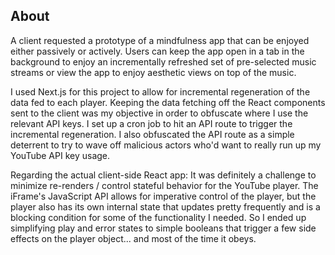 ## About

A client requested a prototype of a mindfulness app that can be enjoyed either passively or actively. Users can keep the app open in a tab in the background to enjoy an incrementally refreshed set of pre-selected music streams or view the app to enjoy aesthetic views on top of the music.

I used Next.js for this project to allow for incremental regeneration of the data fed to each player. Keeping the data fetching off the React components sent to the client was my objective in order to obfuscate where I use the relevant API keys. I set up a cron job to hit an API route to trigger the incremental regeneration. I also obfuscated the API route as a simple deterrent to try to wave off malicious actors who'd want to really run up my YouTube API key usage.

Regarding the actual client-side React app: It was definitely a challenge to minimize re-renders / control stateful behavior for the YouTube player. The iFrame's JavaScript API allows for imperative control of the player, but the player also has its own internal state that updates pretty frequently and is a blocking condition for some of the functionality I needed. So I ended up simplifying play and error states to simple booleans that trigger a few side effects on the player object... and most of the time it obeys.
